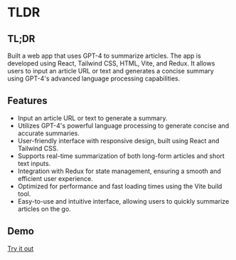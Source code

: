 # TLDR
## TL;DR

Built a web app that uses GPT-4 to summarize articles. The app is developed using React, Tailwind CSS, HTML, Vite, and Redux. It allows users to input an article URL or text and generates a concise summary using GPT-4's advanced language processing capabilities.

## Features

- Input an article URL or text to generate a summary.
- Utilizes GPT-4's powerful language processing to generate concise and accurate summaries.
- User-friendly interface with responsive design, built using React and Tailwind CSS.
- Supports real-time summarization of both long-form articles and short text inputs.
- Integration with Redux for state management, ensuring a smooth and efficient user experience.
- Optimized for performance and fast loading times using the Vite build tool.
- Easy-to-use and intuitive interface, allowing users to quickly summarize articles on the go.

## Demo
<a target="_blank" href="https://tldrapp.netlify.app/">Try it out</a>